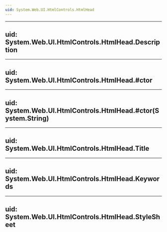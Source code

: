 ```yaml
---
uid: System.Web.UI.HtmlControls.HtmlHead
---
```


---
uid: System.Web.UI.HtmlControls.HtmlHead.Description
---

---
uid: System.Web.UI.HtmlControls.HtmlHead.#ctor
---

---
uid: System.Web.UI.HtmlControls.HtmlHead.#ctor(System.String)
---

---
uid: System.Web.UI.HtmlControls.HtmlHead.Title
---

---
uid: System.Web.UI.HtmlControls.HtmlHead.Keywords
---

---
uid: System.Web.UI.HtmlControls.HtmlHead.StyleSheet
---
